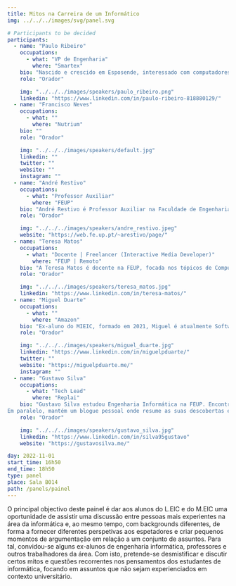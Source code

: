 ```yaml
---
title: Mitos na Carreira de um Informático
img: ../../../images/svg/panel.svg

# Participants to be decided
participants:
  - name: "Paulo Ribeiro"
    occupations:
      - what: "VP de Engenharia"
        where: "Smartex"
    bio: "Nascido e crescido em Esposende, interessado com computadores e programação desde novo. Andei na Universidade na FCUP, onde completei o meu mestrado em Engenharia de Redes e Sistemas de Infomração, com a tese em 'Secure Cloud Storage for Android Devices'. Fiz uma pós-graduação com o Instituto de Telecomunicações em 'IIoT real-time communications over wireless'. Após isso, fundei a Smartex.ai junto com Gilberto Loureiro e António Rocha, estive um ano em Shenzhen China e voltei ao Porto para criar e escalar uma equipa de Software."
    role: "Orador"

    img: "../../../images/speakers/paulo_ribeiro.png"
    linkedin: "https://www.linkedin.com/in/paulo-ribeiro-818880129/"
  - name: "Francisco Neves"
    occupations:
      - what: ""
        where: "Nutrium"
    bio: ""
    role: "Orador"

    img: "../../../images/speakers/default.jpg"
    linkedin: ""
    twitter: ""
    website: ""
    instagram: ""
  - name: "André Restivo"
    occupations:
      - what: "Professor Auxiliar"
        where: "FEUP"
    bio: "André Restivo é Professor Auxiliar na Faculdade de Engenharia da Universidade do Porto desde 2016. Os seus interesses de investigação abrangem áreas muito distintas como IoT, Machine Learning e Engenharia de Software. Foi e é docente em mais de 20 unidades curriculares distintas, e participou na orientação de mais de 50 alunos tanto de mestrado como de doutoramento. Antes de enveredar por uma carreira mais académica, trabalhou na indústria em várias empresas, desde startups a multinacionais. No seu papel atual, continua a participar em vários projetos na indústria e em organismos públicos. Desde 2003 é o treinador das equipas da FEUP de programação competitiva."
    role: "Orador"

    img: "../../../images/speakers/andre_restivo.jpeg"
    website: "https://web.fe.up.pt/~arestivo/page/"
  - name: "Teresa Matos"
    occupations:
      - what: "Docente | Freelancer (Interactive Media Developer)"
        where: "FEUP | Remoto"
    bio: "A Teresa Matos é docente na FEUP, focada nos tópicos de Computação Gráfica e Desenvolvimento de Jogos. Encontrou a sua paixão nestas áreas enquanto estudante, através da sua experiência como presidente do Núcleo Estudantil de Computação Gráfica e Multimédia (atual NCGM), promovendo a organização de Game Dev Meets, Game Jams, entre outras atividades. Posteriormente, realizou diversos projetos relacionados com conteúdos imersivos e interativos (VR, AR, vídeos 360°), no contexto académico e mais tarde na indústria, em colaboração com diversas empresas portuguesas da área, como Ground Control Studios, 3Decide e Mindera."
    role: "Orador"

    img: "../../../images/speakers/teresa_matos.jpg"
    linkedin: "https://www.linkedin.com/in/teresa-matos/"
  - name: "Miguel Duarte"
    occupations:
      - what: ""
        where: "Amazon"
    bio: "Ex-aluno do MIEIC, formado em 2021, Miguel é atualmente Software Development Engineer na Amazon em Berlim. Anteriormente, foi também Pentester na Integrity, e fez estágios de verão como Full-stack Software Engineer na Fractal e na Blip.pt. Durante o curso participou em diversas atividades e grupos estudantis, sendo Presidente do NIAEFEUP durante 2 anos, fazendo até parte da equipa fundadora da Semana de Informática como evento organizado pelo NIAEFEUP."
    role: "Orador"

    img: "../../../images/speakers/miguel_duarte.jpg"
    linkedin: "https://www.linkedin.com/in/miguelpduarte/"
    twitter: ""
    website: "https://miguelpduarte.me/"
    instagram: ""
  - name: "Gustavo Silva"
    occupations:
      - what: "Tech Lead"
        where: "Replai"
    bio: "Gustavo Silva estudou Engenharia Informática na FEUP. Encontra-se atualmente a trabalhar na Replai, uma startup cujo produto explica quais as características e elementos dos vídeos que mais contribuem para o seu sucesso ou insucesso.
Em paralelo, mantém um blogue pessoal onde resume as suas descobertas enquanto Security Researcher."
    role: "Orador"

    img: "../../../images/speakers/gustavo_silva.jpg"
    linkedin: "https://www.linkedin.com/in/silva95gustavo"
    website: "https://gustavosilva.me/"

day: 2022-11-01
start_time: 16h50
end_time: 18h50
type: panel
place: Sala B014
path: /panels/painel
---
```


O principal objectivo deste painel é dar aos alunos do L.EIC e do M.EIC uma oportunidade de assistir uma discussão entre pessoas mais experientes na área da informática e, ao mesmo tempo, com backgrounds diferentes, de forma a fornecer diferentes perspetivas aos espetadores e criar pequenos momentos de argumentação em relação a um conjunto de assuntos. Para tal, convidou-se alguns ex-alunos de engenharia informática, professores e outros trabalhadores da área. Com isto, pretende-se desmistificar e discutir certos mitos e questões recorrentes nos pensamentos dos estudantes de informática, focando em assuntos que não sejam experienciados em contexto universitário.
